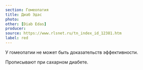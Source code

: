 ```yaml
---
section: Гомеопатия
title: Диаб Эдас
photo:
other: [Diab Edas]
producer:
source: https://www.rlsnet.ru/tn_index_id_12381.htm
label: red
---
```


У гомеопатии не может быть доказательств эффективности.

Прописывают при сахарном диабете.
